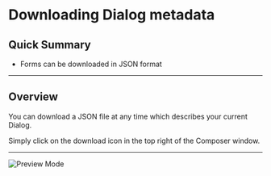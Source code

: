 # Downloading Dialog metadata

## Quick Summary

* Forms can be downloaded in JSON format

---

## Overview  

You can download a JSON file at any time which describes your current Dialog.  

Simply click on the download icon in the top right of the Composer window.

---

![Preview Mode](advancedoperations/download-json.png)


